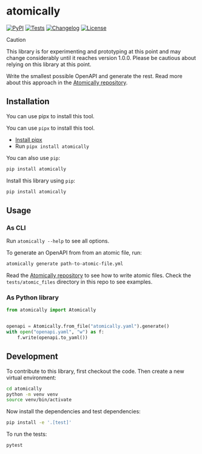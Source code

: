 # atomically

[![PyPI](https://img.shields.io/pypi/v/atomically.svg)](https://pypi.org/project/atomically/)
[![Tests](https://github.com/smizell/atomically/actions/workflows/test.yml/badge.svg)](https://github.com/smizell/atomically/actions/workflows/test.yml)
[![Changelog](https://img.shields.io/github/v/release/smizell/atomically?include_prereleases&label=changelog)](https://github.com/smizell/atomically/releases)
[![License](https://img.shields.io/badge/license-Apache%202.0-blue.svg)](https://github.com/smizell/atomically/blob/main/LICENSE)

> [!CAUTION]
> This library is for experimenting and prototyping at this point and may change considerably until it reaches version 1.0.0. Please be cautious about relying on this library at this point.

Write the smallest possible OpenAPI and generate the rest. Read more about this approach in the [Atomically repository](https://github.com/smizell/atomically-spec).

## Installation

You can use pipx to install this tool.

You can use `pipx` to install this tool.

* [Install pipx](https://pipx.pypa.io/latest/installation/)
* Run `pipx install atomically`

You can also use `pip`:

```bash
pip install atomically
```

Install this library using `pip`:
```bash
pip install atomically
```
## Usage

### As CLI

Run `atomically --help` to see all options.

To generate an OpenAPI from from an atomic file, run:

```sh
atomically generate path-to-atomic-file.yml
```

Read the [Atomically repository](https://github.com/smizell/atomically-spec) to see how to write atomic files. Check the `tests/atomic_files` directory in this repo to see examples.

### As Python library

```python
from atomically import Atomically


openapi = Atomically.from_file("atomically.yaml").generate()
with open("openapi.yaml", "w") as f:
    f.write(openapi.to_yaml())
```

## Development

To contribute to this library, first checkout the code. Then create a new virtual environment:

```bash
cd atomically
python -m venv venv
source venv/bin/activate
```

Now install the dependencies and test dependencies:

```bash
pip install -e '.[test]'
```

To run the tests:

```bash
pytest
```
